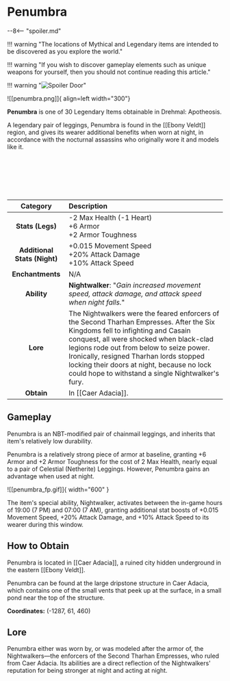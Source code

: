 # Penumbra

--8<-- "spoiler.md"

!!! warning "The locations of Mythical and Legendary items are intended to be discovered as you explore the world."

!!! warning "If you wish to discover gameplay elements such as unique weapons for yourself, then you should not continue reading this article."

!!! warning "![Spoiler Door](/assets/img/spoiler_door.png)"

![[penumbra.png]]{ align=left width="300"}

**Penumbra** is one of 30 Legendary Items obtainable in Drehmal: Apotheosis.

A legendary pair of leggings, Penumbra is found in the [[Ebony Veldt]] region, and gives its wearer additional benefits when worn at night, in accordance with the nocturnal assassins who originally wore it and models like it.

<br> <br> <br> <br> <br>

| Category | Description |
|:--------------------------------:|:-----------------------------------------------------------------------------------------------------------------------------------------------------------------------------|
| **Stats (Legs)**              | -2 Max Health (-1 Heart) <br> +6 Armor <br> +2 Armor Toughness   |
| **Additional Stats (Night)**  | +0.015 Movement Speed <br> +20% Attack Damage <br> +10% Attack Speed |
| **Enchantments**              | N/A |
| **Ability**                   | **Nightwalker**: "*Gain increased movement speed, attack damage, and attack speed when night falls.*" |
| **Lore**                      | The Nightwalkers were the feared enforcers of the Second Tharhan Empresses. After the Six Kingdoms fell to infighting and Casain conquest, all were shocked when black-clad legions rode out from below to seize power. Ironically, resigned Tharhan lords stopped locking their doors at night, because no lock could hope to withstand a single Nightwalker's fury. |
| **Obtain**                    | In [[Caer Adacia]].   |  

## Gameplay
Penumbra is an NBT-modified pair of chainmail leggings, and inherits that item's relatively low durability.

Penumbra is a relatively strong piece of armor at baseline, granting +6 Armor and +2 Armor Toughness for the cost of 2 Max Health, nearly equal to a pair of Celestial (Netherite) Leggings. However, Penumbra gains an advantage when used at night.

![[penumbra_fp.gif]]{ width="600" }

The item's special ability, Nightwalker, activates between the in-game hours of 19:00 (7 PM) and 07:00 (7 AM), granting additional stat boosts of +0.015 Movement Speed, +20% Attack Damage, and +10% Attack Speed to its wearer during this window.

## How to Obtain
Penumbra is located in [[Caer Adacia]], a ruined city hidden underground in the eastern [[Ebony Veldt]].

Penumbra can be found at the large dripstone structure in Caer Adacia, which contains one of the small vents that peek up at the surface, in a small pond near the top of the structure.

**Coordinates:** (-1287, 61, 460)

## Lore
Penumbra either was worn by, or was modeled after the armor of, the Nightwalkers—the enforcers of the Second Tharhan Empresses, who ruled from Caer Adacia. Its abilities are a direct reflection of the Nightwalkers' reputation for being stronger at night and acting at night.
